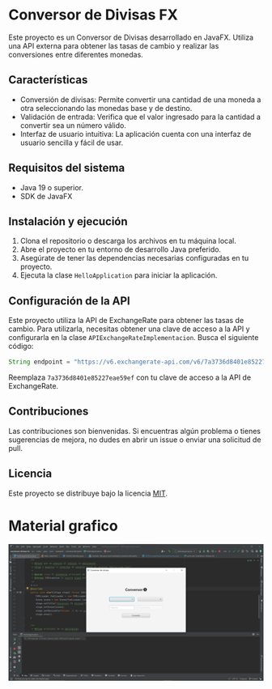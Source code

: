 # Conversor de Divisas FX

Este proyecto es un Conversor de Divisas desarrollado en JavaFX. Utiliza una API externa para obtener las tasas de cambio y realizar las conversiones entre diferentes monedas.

## Características

- Conversión de divisas: Permite convertir una cantidad de una moneda a otra seleccionando las monedas base y de destino.
- Validación de entrada: Verifica que el valor ingresado para la cantidad a convertir sea un número válido.
- Interfaz de usuario intuitiva: La aplicación cuenta con una interfaz de usuario sencilla y fácil de usar.

## Requisitos del sistema

- Java 19 o superior.
- SDK de JavaFX

## Instalación y ejecución

1. Clona el repositorio o descarga los archivos en tu máquina local.
2. Abre el proyecto en tu entorno de desarrollo Java preferido.
3. Asegúrate de tener las dependencias necesarias configuradas en tu proyecto.
4. Ejecuta la clase `HelloApplication` para iniciar la aplicación.

## Configuración de la API

Este proyecto utiliza la API de ExchangeRate para obtener las tasas de cambio. Para utilizarla, necesitas obtener una clave de acceso a la API y configurarla en la clase `APIExchangeRateImplementacion`. Busca el siguiente código:

```java
String endpoint = "https://v6.exchangerate-api.com/v6/7a3736d8401e85227eae59ef/pair/" + base + "/" + destino + "/" + importe;
```

Reemplaza `7a3736d8401e85227eae59ef` con tu clave de acceso a la API de ExchangeRate.

## Contribuciones

Las contribuciones son bienvenidas. Si encuentras algún problema o tienes sugerencias de mejora, no dudes en abrir un issue o enviar una solicitud de pull.

## Licencia

Este proyecto se distribuye bajo la licencia [MIT](https://opensource.org/licenses/MIT).

# Material grafico

![Captura de pantalla del programa](src/main/resources/vista.png)
